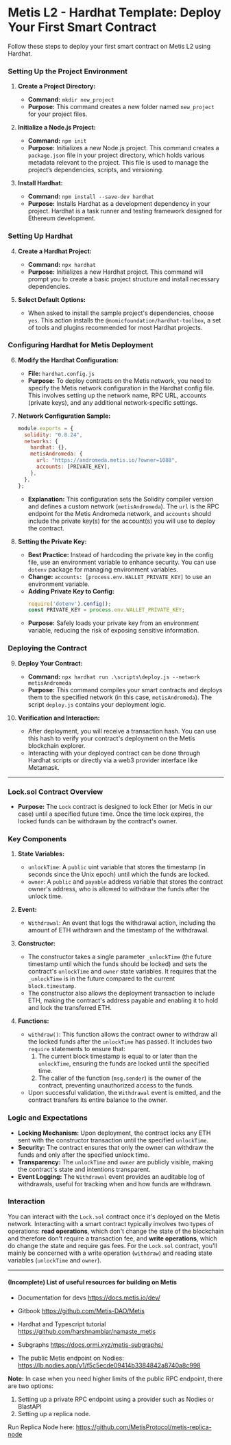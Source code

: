 # Metis L2 - Hardhat Template: Deploy Your First Smart Contract 

Follow these steps to deploy your first smart contract on Metis L2 using Hardhat. 


### Setting Up the Project Environment

1. **Create a Project Directory:**
   - **Command:** `mkdir new_project`
   - **Purpose:** This command creates a new folder named `new_project` for your project files.
     
2. **Initialize a Node.js Project:**
   - **Command:** `npm init`
   - **Purpose:** Initializes a new Node.js project. This command creates a `package.json` file in your project directory, which holds various metadata relevant to the project. This file is used to manage the project’s dependencies, scripts, and versioning.

3. **Install Hardhat:**
   - **Command:** `npm install --save-dev hardhat`
   - **Purpose:** Installs Hardhat as a development dependency in your project. Hardhat is a task runner and testing framework designed for Ethereum development.

### Setting Up Hardhat

4. **Create a Hardhat Project:**
   - **Command:** `npx hardhat`
   - **Purpose:** Initializes a new Hardhat project. This command will prompt you to create a basic project structure and install necessary dependencies.

5. **Select Default Options:**
   - When asked to install the sample project's dependencies, choose `yes`. This action installs the `@nomicfoundation/hardhat-toolbox`, a set of tools and plugins recommended for most Hardhat projects.

### Configuring Hardhat for Metis Deployment

6. **Modify the Hardhat Configuration:**
   - **File:** `hardhat.config.js`
   - **Purpose:** To deploy contracts on the Metis network, you need to specify the Metis network configuration in the Hardhat config file. This involves setting up the network name, RPC URL, accounts (private keys), and any additional network-specific settings.

7. **Network Configuration Sample:**
   ```javascript
   module.exports = {
     solidity: "0.8.24",
     networks: {
       hardhat: {},
       metisAndromeda: {
         url: "https://andromeda.metis.io/?owner=1088",
         accounts: [PRIVATE_KEY],
       },
     },
   };
   ```
   - **Explanation:** This configuration sets the Solidity compiler version and defines a custom network (`metisAndromeda`). The `url` is the RPC endpoint for the Metis Andromeda network, and `accounts` should include the private key(s) for the account(s) you will use to deploy the contract.

8. **Setting the Private Key:**
   - **Best Practice:** Instead of hardcoding the private key in the config file, use an environment variable to enhance security. You can use `dotenv` package for managing environment variables.
   - **Change:** `accounts: [process.env.WALLET_PRIVATE_KEY]` to use an environment variable.
   - **Adding Private Key to Config:**
     ```javascript
     require('dotenv').config();
     const PRIVATE_KEY = process.env.WALLET_PRIVATE_KEY;
     ```
   - **Purpose:** Safely loads your private key from an environment variable, reducing the risk of exposing sensitive information.

### Deploying the Contract

9. **Deploy Your Contract:**
   - **Command:** `npx hardhat run .\scripts\deploy.js --network metisAndromeda`
   - **Purpose:** This command compiles your smart contracts and deploys them to the specified network (in this case, `metisAndromeda`). The script `deploy.js` contains your deployment logic.

10. **Verification and Interaction:**
    - After deployment, you will receive a transaction hash. You can use this hash to verify your contract's deployment on the Metis blockchain explorer.
    - Interacting with your deployed contract can be done through Hardhat scripts or directly via a web3 provider interface like Metamask.
______

### Lock.sol Contract Overview

- **Purpose:** The `Lock` contract is designed to lock Ether (or Metis in our case) until a specified future time. Once the time lock expires, the locked funds can be withdrawn by the contract's owner.

### Key Components

1. **State Variables:**
   - `unlockTime`: A `public` uint variable that stores the timestamp (in seconds since the Unix epoch) until which the funds are locked.
   - `owner`: A `public` and `payable` address variable that stores the contract owner's address, who is allowed to withdraw the funds after the unlock time.

2. **Event:**
   - `Withdrawal`: An event that logs the withdrawal action, including the amount of ETH withdrawn and the timestamp of the withdrawal.

3. **Constructor:**
   - The constructor takes a single parameter `_unlockTime` (the future timestamp until which the funds should be locked) and sets the contract's `unlockTime` and `owner` state variables. It requires that the `_unlockTime` is in the future compared to the current `block.timestamp`.
   - The constructor also allows the deployment transaction to include ETH, making the contract's address payable and enabling it to hold and lock the transferred ETH.

4. **Functions:**
   - `withdraw()`: This function allows the contract owner to withdraw all the locked funds after the `unlockTime` has passed. It includes two `require` statements to ensure that:
     1. The current block timestamp is equal to or later than the `unlockTime`, ensuring the funds are locked until the specified time.
     2. The caller of the function (`msg.sender`) is the owner of the contract, preventing unauthorized access to the funds.
   - Upon successful validation, the `Withdrawal` event is emitted, and the contract transfers its entire balance to the owner.

### Logic and Expectations

- **Locking Mechanism:** Upon deployment, the contract locks any ETH sent with the constructor transaction until the specified `unlockTime`.
- **Security:** The contract ensures that only the owner can withdraw the funds and only after the specified unlock time.
- **Transparency:** The `unlockTime` and `owner` are publicly visible, making the contract's state and intentions transparent.
- **Event Logging:** The `Withdrawal` event provides an auditable log of withdrawals, useful for tracking when and how funds are withdrawn.

### Interaction
You can interact with the `Lock.sol` contract once it's deployed on the Metis network. Interacting with a smart contract typically involves two types of operations: **read operations**, which don't change the state of the blockchain and therefore don't require a transaction fee, and **write operations**, which do change the state and require gas fees. For the `Lock.sol` contract, you'll mainly be concerned with a write operation (`withdraw`) and reading state variables (`unlockTime` and `owner`).

______
#### (Incomplete) List of useful resources for building on Metis

- Documentation for devs
https://docs.metis.io/dev/

- Gitbook
https://github.com/Metis-DAO/Metis

- Hardhat and Typescript tutorial
https://github.com/harshnambiar/namaste_metis

- Subgraphs
https://docs.ormi.xyz/metis-subgraphs/

- The public Metis endpoint on Nodies:
https://lb.nodies.app/v1/f5c5ecde09414b3384842a8740a8c998

**Note:** In case when you need higher limits of the public RPC endpoint, there are two options:
1. Setting up a private RPC endpoint using a provider such as Nodies or BlastAPI
2. Setting up a replica node. 

Run Replica Node here: https://github.com/MetisProtocol/metis-replica-node



